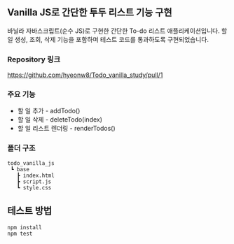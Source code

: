 ## Vanilla JS로 간단한 투두 리스트 기능 구현

바닐라 자바스크립트(순수 JS)로 구현한 간단한 To-do 리스트 애플리케이션입니다. 할 일 생성, 조회, 삭제 기능을 포함하며 테스트 코드를 통과하도록 구현되었습니다.

### Repository 링크
https://github.com/hyeonw8/Todo_vanilla_study/pull/1

### 주요 기능
- 할 일 추가 - addTodo()
- 할 일 삭제 - deleteTodo(index)
- 할 일 리스트 렌더링 - renderTodos()

### 폴더 구조
```
todo_vanilla_js
 ┗ base
   ┣ index.html
   ┣ script.js
   ┗ style.css
```

## 테스트 방법

```
npm install
npm test
```

